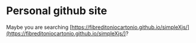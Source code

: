 # Personal github site
Maybe you are searching [https://fibreditoniocartonio.github.io/simpleXjs/](https://fibreditoniocartonio.github.io/simpleXjs/)?

